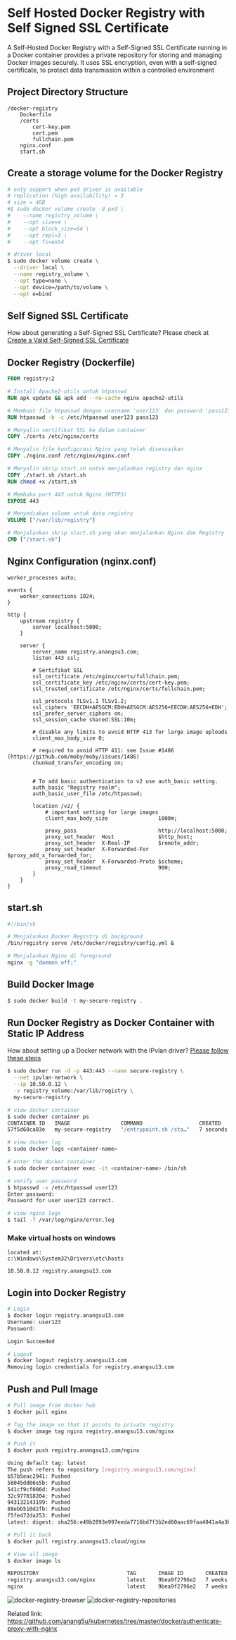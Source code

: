 # Self Hosted Docker Registry with Self Signed SSL Certificate


A Self-Hosted Docker Registry with a Self-Signed SSL Certificate running in a Docker container provides a private repository for storing and managing Docker images securely. It uses SSL encryption, even with a self-signed certificate, to protect data transmission within a controlled environment

## Project Directory Structure
```
/docker-registry
    Dockerfile
    /certs
        cert-key.pem
        cert.pem
        fullchain.pem
    nginx.conf
    start.sh
```

## Create a storage volume for the Docker Registry
```bash
# only support when pxd driver is available
# replication (high availability) = 3
# size = 4GB
#$ sudo docker volume create -d pxd \
#    --name registry_volume \
#    --opt size=4 \
#    --opt block_size=64 \
#    --opt repl=3 \
#    --opt fs=ext4

# driver local
$ sudo docker volume create \
  --driver local \
  --name registry_volume \
  --opt type=none \
  --opt device=/path/to/volume \
  --opt o=bind
```

## Self Signed SSL Certificate
How about generating a Self-Signed SSL Certificate? Please check at [Create a Valid Self-Signed SSL Certificate](https://github.com/anang5u/scalable-microservices-deployment-and-monitoring/tree/main/ssl-self-signed-certificate)

## Docker Registry (Dockerfile)
```dockerfile
FROM registry:2

# Install Apache2-utils untuk htpasswd
RUN apk update && apk add --no-cache nginx apache2-utils

# Membuat file htpasswd dengan username 'user123' dan password 'pass123'
RUN htpasswd -b -c /etc/htpasswd user123 pass123

# Menyalin sertifikat SSL ke dalam container
COPY ./certs /etc/nginx/certs

# Menyalin file konfigurasi Nginx yang telah disesuaikan
COPY ./nginx.conf /etc/nginx/nginx.conf

# Menyalin skrip start.sh untuk menjalankan registry dan nginx
COPY ./start.sh /start.sh
RUN chmod +x /start.sh

# Membuka port 443 untuk Nginx (HTTPS)
EXPOSE 443

# Menyediakan volume untuk data registry
VOLUME ["/var/lib/registry"]

# Menjalankan skrip start.sh yang akan menjalankan Nginx dan Registry
CMD ["/start.sh"]
```

## Nginx Configuration (nginx.conf)
```
worker_processes auto;

events {
    worker_connections 1024;
}

http {
    upstream registry {
        server localhost:5000;
    }

    server {
        server_name registry.anangsu3.com;
        listen 443 ssl;

        # Sertifikat SSL
        ssl_certificate /etc/nginx/certs/fullchain.pem;
        ssl_certificate_key /etc/nginx/certs/cert-key.pem;
        ssl_trusted_certificate /etc/nginx/certs/fullchain.pem;

        ssl_protocols TLSv1.1 TLSv1.2;
        ssl_ciphers 'EECDH+AESGCM:EDH+AESGCM:AES256+EECDH:AES256+EDH';
        ssl_prefer_server_ciphers on;
        ssl_session_cache shared:SSL:10m;

        # disable any limits to avoid HTTP 413 for large image uploads
        client_max_body_size 0;

        # required to avoid HTTP 411: see Issue #1486 (https://github.com/moby/moby/issues/1486)
        chunked_transfer_encoding on;


        # To add basic authentication to v2 use auth_basic setting.
        auth_basic "Registry realm";
        auth_basic_user_file /etc/htpasswd;

        location /v2/ {
            # important setting for large images
            client_max_body_size                1000m;

            proxy_pass                          http://localhost:5000;
            proxy_set_header  Host              $http_host;
            proxy_set_header  X-Real-IP         $remote_addr;
            proxy_set_header  X-Forwarded-For   $proxy_add_x_forwarded_for;
            proxy_set_header  X-Forwarded-Proto $scheme;
            proxy_read_timeout                  900;
        }
    }
}
```

## start.sh
```bash
#!/bin/sh

# Menjalankan Docker Registry di background
/bin/registry serve /etc/docker/registry/config.yml &

# Menjalankan Nginx di foreground
nginx -g "daemon off;"
```

## Build Docker Image
```bash
$ sudo docker build -t my-secure-registry .
```


## Run Docker Registry as Docker Container with Static IP Address
How about setting up a Docker network with the IPvlan driver? 
[Please follow these steps](https://github.com/anang5u/scalable-microservices-deployment-and-monitoring/tree/main/docker-network)

```bash
$ sudo docker run -d -p 443:443 --name secure-registry \
  --net ipvlan-network \
  --ip 10.50.0.12 \
  -v registry_volume:/var/lib/registry \
  my-secure-registry

# view docker container
$ sudo docker container ps
CONTAINER ID   IMAGE                COMMAND                  CREATED         STATUS         PORTS     NAMES
57f5d60ca03e   my-secure-registry   "/entrypoint.sh /sta…"   7 seconds ago   Up 6 seconds             secure-registry

# view docker log
$ sudo docker logs <container-name>

# enter the docker container
$ sudo docker container exec -it <container-name> /bin/sh

# verify user password
$ htpasswd -v /etc/htpasswd user123
Enter password:
Password for user user123 correct.

# view nginx logs
$ tail -f /var/log/nginx/error.log
```

### Make virtual hosts on windows
```
located at:
c:\Windows\System32\Drivers\etc\hosts

10.50.0.12 registry.anangsu13.com
```

## Login into Docker Registry
```bash
# Login
$ docker login registry.anangsu13.com
Username: user123
Password:

Login Succeeded

# Logout
$ docker logout registry.anangsu13.com
Removing login credentials for registry.anangsu13.com
```

## Push and Pull Image
```bash
# Pull image from docker hub
$ docker pull nginx

# Tag the image so that it points to private registry
$ docker image tag nginx registry.anangsu13.com/nginx

# Push it
$ docker push registry.anangsu13.com/nginx

Using default tag: latest
The push refers to repository [registry.anangsu13.com/nginx]
b57b5eac2941: Pushed
58045dd06e5b: Pushed
541cf9cf006d: Pushed
32c977818204: Pushed
943132143199: Pushed
88ebb510d2fb: Pushed
f5fe472da253: Pushed
latest: digest: sha256:e49b2893e997eeda7716bd7f3b2ed60aac69faa4041a4a3b88fb885609703cbb size: 1778

# Pull it back
$ docker pull registry.anangsu13.cloud/nginx

# View all image
$ docker image ls

REPOSITORY                            TAG       IMAGE ID       CREATED       SIZE
registry.anangsu13.com/nginx          latest    9bea9f2796e2   7 weeks ago   192MB
nginx                                 latest    9bea9f2796e2   7 weeks ago   192MB

```
![docker-registry-browser](docker-registry-browser.png)
![docker-registry-repositories](docker-registry-repositories.png)

Related link:<br>
https://github.com/anang5u/kubernetes/tree/master/docker/authenticate-proxy-with-nginx